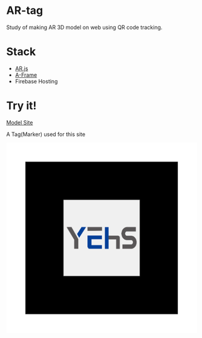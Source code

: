 # AR-tag
Study of making AR 3D model on web using QR code tracking.
# Stack
- [AR.js](https://github.com/jeromeetienne/AR.js)
- [A-Frame](https://aframe.io/)
- Firebase Hosting
# Try it!
[Model Site](https://ar-tag-f67c4.web.app/)

A Tag(Marker) used for this site

![Example marker](https://github.com/JoonLee-K/AR-tag/blob/master/pattern-yehs.png)


